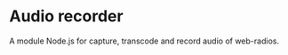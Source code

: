 Audio recorder
==============

A module Node.js for capture, transcode and record audio of web-radios.
